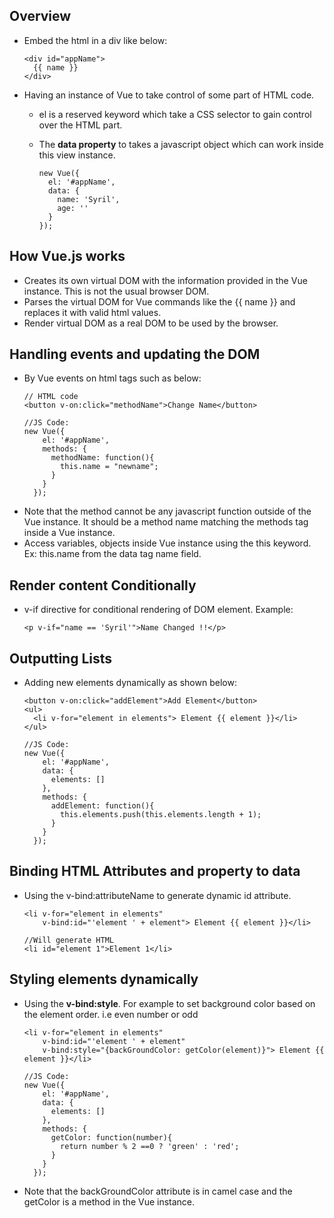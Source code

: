 ## Overview
* Embed the html in a div like below:
  ```
  <div id="appName">
    {{ name }}
  </div>
  ```
* Having an instance of Vue to take control of some part of HTML code. 
  * el is a reserved keyword which take a CSS selector to gain control over the HTML part. 
  * The **data property** to takes a javascript object which can work inside this view instance.
      
    ```
    new Vue({
      el: '#appName',
      data: {
        name: 'Syril',
        age: ''
      }
    });
    ```
    
## How Vue.js works
* Creates its own virtual DOM with the information provided in the Vue instance. This is not the usual browser DOM.
* Parses the virtual DOM for Vue commands like the {{ name }} and replaces it with valid html values. 
* Render virtual DOM as a real DOM to be used by the browser.
 
## Handling events and updating the DOM
* By Vue events on html tags such as below:
  ```
  // HTML code
  <button v-on:click="methodName">Change Name</button>
  
  //JS Code:
  new Vue({
      el: '#appName',
      methods: {
        methodName: function(){
          this.name = "newname";
        }
      }
    });
  ```
* Note that the method cannot be any javascript function outside of the Vue instance. It should be a method name matching the methods tag inside a Vue instance.
* Access variables, objects inside Vue instance using the this keyword. Ex: this.name from the data tag name field.

## Render content Conditionally
* v-if directive for conditional rendering of DOM element. Example:
  ```
  <p v-if="name == 'Syril'">Name Changed !!</p>
  ```

## Outputting Lists
* Adding new elements dynamically as shown below:
  ```
  <button v-on:click="addElement">Add Element</button>
  <ul>
    <li v-for="element in elements"> Element {{ element }}</li>
  </ul>
  
  //JS Code:
  new Vue({
      el: '#appName',
      data: {
        elements: []
      },
      methods: {
        addElement: function(){
          this.elements.push(this.elements.length + 1);
        }
      }
    });
  
  ```
## Binding HTML Attributes and property to data
* Using the v-bind:attributeName to generate dynamic id attribute.
  ```
  <li v-for="element in elements"
      v-bind:id="'element ' + element"> Element {{ element }}</li>
      
  //Will generate HTML
  <li id="element 1">Element 1</li>
  ```
## Styling elements dynamically
* Using the **v-bind:style**. For example to set background color based on the element order. i.e even number or odd
  ```
  <li v-for="element in elements"
      v-bind:id="'element ' + element"
      v-bind:style="{backGroundColor: getColor(element)}"> Element {{ element }}</li>
      
  //JS Code:
  new Vue({
      el: '#appName',
      data: {
        elements: []
      },
      methods: {
        getColor: function(number){
          return number % 2 ==0 ? 'green' : 'red';  
        }
      }
    });
   ```
* Note that the backGroundColor attribute is in camel case and the getColor is a method in the Vue instance.
    
